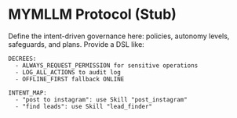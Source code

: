 # MYMLLM Protocol (Stub)

Define the intent-driven governance here: policies, autonomy levels, safeguards, and plans.
Provide a DSL like:

```
DECREES:
  - ALWAYS_REQUEST_PERMISSION for sensitive operations
  - LOG_ALL_ACTIONS to audit log
  - OFFLINE_FIRST fallback ONLINE

INTENT_MAP:
  - "post to instagram": use Skill "post_instagram"
  - "find leads": use Skill "lead_finder"
```